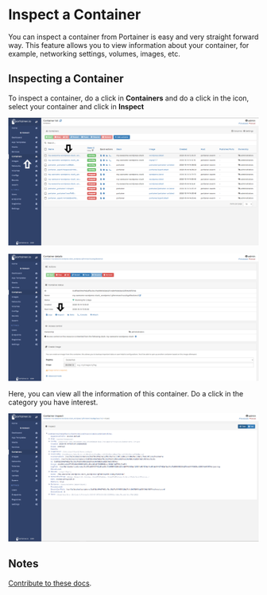 # Inspect a Container

You can inspect a container from Portainer is easy and very straight forward way. This feature allows you to view information about your container, for example, networking settings, volumes, images, etc.

## Inspecting a Container

To inspect a container, do a click in <b>Containers</b> and do a click in the icon, select your container and click in <b>Inspect</b>

![inspect](assets/inspect-1.png)

![inspect](assets/inspect-2.png)

Here, you can view all the information of this container. Do a click in the category you have interest. 

![inspect](assets/inspect-3.png)

## Notes

[Contribute to these docs](https://github.com/portainer/portainer-docs/blob/master/contributing.md).